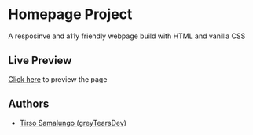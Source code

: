 
# Homepage Project

A resposinve and a11y friendly webpage build with HTML and vanilla CSS


## Live Preview

[Click here](https://greytearsdev.github.io/homepage-project/) to preview the page





## Authors

- [Tirso Samalungo (greyTearsDev)](https://www.linkedin.com/in/tirsosamalungo/)

